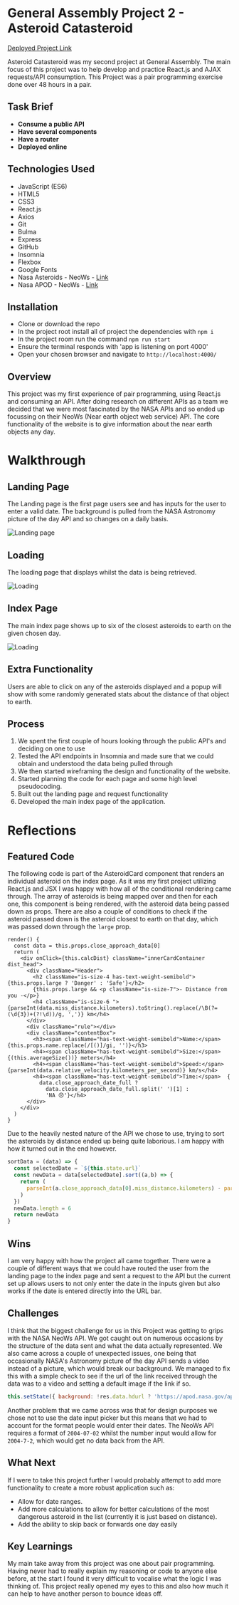 # General Assembly Project 2 - Asteroid Catasteroid

[Deployed Project Link](https://j-asteroid-catasteroid.herokuapp.com/)

Asteroid Catasteroid was my second project at General Assembly. The main focus of this project was to help develop and practice React.js and AJAX requests/API consumption. This Project was a pair programming exercise done over 48 hours in a pair.

## Task Brief

* **Consume a public API**
* **Have several components**
* **Have a router**
* **Deployed online**

## Technologies Used

* JavaScript (ES6)
* HTML5
* CSS3
* React.js
* Axios
* Git
* Bulma
* Express
* GitHub
* Insomnia
* Flexbox
* Google Fonts
* Nasa Asteroids - NeoWs - [Link](https://api.nasa.gov/)
* Nasa APOD - NeoWs - [Link](https://api.nasa.gov/)

## Installation

* Clone or download the repo
* In the project root install all of project the dependencies with `npm i` 
* In the project room run the command `npm run start`
* Ensure the terminal responds with 'app is listening on port 4000'
* Open your chosen browser and navigate to `http://localhost:4000/`

## Overview

This project was my first experience of pair programming, using React.js and consuming an API. After doing research on different APIs as a team we decided that we were most fascinated by the NASA APIs and so ended up focussing on their NeoWs (Near earth object web service) API. The core functionality of the website is to give information about the near earth objects any day.

# Walkthrough

## Landing Page
The Landing page is the first page users see and has inputs for the user to enter a valid date. The background is pulled from the NASA Astronomy picture of the day API and so changes on a daily basis.

![Landing page](src/assets/readme/landing.png)

## Loading
The loading page that displays whilst the data is being retrieved.

![Loading](src/assets/readme/loading.png)

## Index Page
The main index page shows up to six of the closest asteroids to earth on the given chosen day.

![Loading](src/assets/readme/index.png)

## Extra Functionality

Users are able to click on any of the asteroids displayed and a popup will show with some randomly generated stats about the distance of that object to earth.

## Process
1. We spent the first couple of hours looking through the public API's and deciding on one to use
2. Tested the API endpoints in Insomnia and made sure that we could obtain and understood the data being pulled through
3. We then started wireframing the design and functionality of the website.
4. Started planning the code for each page and some high level pseudocoding.
5. Built out the landing page and request functionality
6. Developed the main index page of the application.

# Reflections

## Featured Code

The following code is part of the AsteroidCard component that renders an individual asteroid on the index page. As it was my first project utilizing React.js and JSX I was happy with how all of the conditional rendering came through. The array of asteroids is being mapped over and then for each one, this component is being rendered, with the asteroid data being passed down as props. There are also a couple of conditions to check if the asteroid passed down is the asteroid closest to earth on that day, which was passed down through the `large` prop.

```JSX
render() {
  const data = this.props.close_approach_data[0]
  return (
    <div onClick={this.calcDist} className="innerCardContainer dist_head">
      <div className="Header">
        <h2 className="is-size-4 has-text-weight-semibold">{this.props.large ? 'Danger' : 'Safe'}</h2>
        {this.props.large && <p className="is-size-7">- Distance from you -</p>}
        <h4 className="is-size-6 ">{parseInt(data.miss_distance.kilometers).toString().replace(/\B(?=(\d{3})+(?!\d))/g, ',')} km</h4>
      </div>
      <div className="rule"></div>
      <div className="contentBox">
        <h3><span className="has-text-weight-semibold">Name:</span> {this.props.name.replace(/[()]/gi, '')}</h3>
        <h4><span className="has-text-weight-semibold">Size:</span> {(this.averageSize())} meters</h4>
        <h4><span className="has-text-weight-semibold">Speed:</span> {parseInt(data.relative_velocity.kilometers_per_second)} km/s</h4>
        <h4><span className="has-text-weight-semibold">Time:</span>  {
          data.close_approach_date_full ? 
            data.close_approach_date_full.split(' ')[1] :
            'NA 😞'}</h4>
      </div>
    </div>
  )
}
```

Due to the heavily nested nature of the API we chose to use, trying to sort the asteroids by distance ended up being quite laborious. I am happy with how it turned out in the end however.

```javascript
sortData = (data) => {
  const selectedDate = `${this.state.url}`
  const newData = data[selectedDate].sort((a,b) => {
    return (
      parseInt(a.close_approach_data[0].miss_distance.kilometers) - parseInt(b.close_approach_data[0].miss_distance.kilometers)
    )
  })
  newData.length = 6
  return newData
}
```

## Wins

I am very happy with how the project all came together. There were a couple of different ways that we could have routed the user from the landing page to the index page and sent a request to the API but the current set up allows users to not only enter the date in the inputs given but also works if the date is entered directly into the URL bar.

## Challenges

I think that the biggest challenge for us in this Project was getting to grips with the NASA NeoWs API. We got caught out on numerous occasions by the structure of the data sent and what the data actually represented. We also came across a couple of unexpected issues, one being that occasionally NASA's Astronomy picture of the day API sends a video instead of a picture, which would break our background. We managed to fix this with a simple check to see if the url of the link received through the data was to a video and setting a default image if the link if so.
```javascript
this.setState({ background: !res.data.hdurl ? 'https://apod.nasa.gov/apod/image/2001/IntoTheShadow_apod.jpg' : res.data.hdurl })
```

Another problem that we came across was that for design purposes we chose not to use the date input picker but this means that we had to account for the format people would enter their dates. The NeoWs API requires a format of `2004-07-02` whilst the number input would allow for `2004-7-2`, which would get no data back from the API.

## What Next

If I were to take this project further I would probably attempt to add more functionality to create a more robust application such as:

* Allow for date ranges.
* Add more calculations to allow for better calculations of the most dangerous asteroid in the list (currently it is just based on distance).
* Add the ability to skip back or forwards one day easily

## Key Learnings

My main take away from this project was one about pair programming. Having never had to really explain my reasoning or code to anyone else before, at the start I found it very difficult to vocalise what the logic I was thinking of. This project really opened my eyes to this and also how much it can help to have another person to bounce ideas off. 

